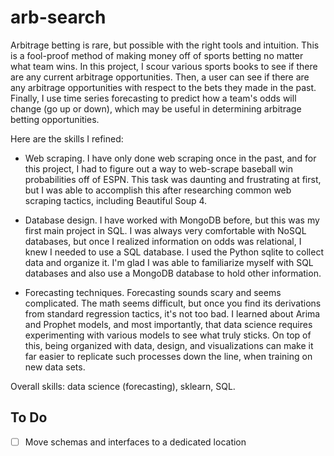 # arb-search

Arbitrage betting is rare, but possible with the right tools and intuition. This is a fool-proof method of making money off of sports betting no matter what team wins. In this project, I scour various sports books to see if there are any current arbitrage opportunities. Then, a user can see if there are any arbitrage opportunities with respect to the bets they made in the past. Finally, I use time series forecasting to predict how a team's odds will change (go up or down), which may be useful in determining arbitrage betting opportunities.

Here are the skills I refined:
- Web scraping. I have only done web scraping once in the past, and for this project, I had to figure out a way to web-scrape baseball win probabilities off of ESPN. This task was daunting and frustrating at first, but I was able to accomplish this after researching common web scraping tactics, including Beautiful Soup 4.

- Database design. I have worked with MongoDB before, but this was my first main project in SQL. I was always very comfortable with NoSQL databases, but once I realized information on odds was relational, I knew I needed to use a SQL database. I used the Python sqlite to collect data and organize it. I'm glad I was able to familiarize myself with SQL databases and also use a MongoDB database to hold other information.

- Forecasting techniques. Forecasting sounds scary and seems complicated. The math seems difficult, but once you find its derivations from standard regression tactics, it's not too bad. I learned about Arima and Prophet models, and most importantly, that data science requires experimenting with various models to see what truly sticks. On top of this, being organized with data, design, and visualizations can make it far easier to replicate such processes down the line, when training on new data sets.

Overall skills: data science (forecasting), sklearn, SQL.

## To Do
- [ ] Move schemas and interfaces to a dedicated location